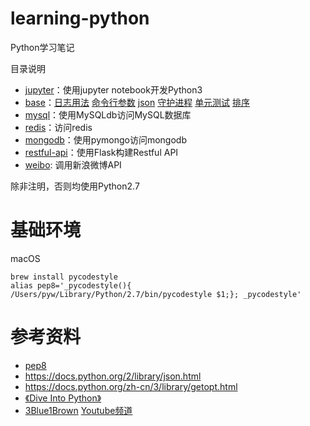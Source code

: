 # learning-python

Python学习笔记

目录说明

- [jupyter](jupyter)：使用jupyter notebook开发Python3
- [base](base)：[日志用法](base/log.py) [命令行参数](base/cmdline.py) [json](base/json-sample.py) [守护进程](base/daemon.py) [单元测试](base/base_test.py) [排序](base/sort2.py)
- [mysql](mysql)：使用MySQLdb访问MySQL数据库
- [redis](redis)：访问redis
- [mongodb](mongodb)：使用pymongo访问mongodb
- [restful-api](restful-api)：使用Flask构建Restful API
- [weibo](weibo): 调用新浪微博API

除非注明，否则均使用Python2.7

# 基础环境

macOS
```
brew install pycodestyle
alias pep8='_pycodestyle(){ /Users/pyw/Library/Python/2.7/bin/pycodestyle $1;}; _pycodestyle'
```

# 参考资料

- [pep8](https://www.python.org/dev/peps/pep-0008/)
- https://docs.python.org/2/library/json.html
- https://docs.python.org/zh-cn/3/library/getopt.html
- [《Dive Into Python》](https://book.douban.com/subject/1440658/)
- [3Blue1Brown](https://www.3blue1brown.com/) [Youtube频道](https://www.youtube.com/channel/UCYO_jab_esuFRV4b17AJtAw)